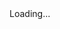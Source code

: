 <div class="mt-5 text-center">
  <div class="mt-5 spinner-border" role="status">
    <span class="sr-only">Loading...</span>
  </div>
</div>
